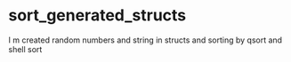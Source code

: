 # sort_generated_structs
I m created random numbers and string in structs and sorting by qsort and shell sort

